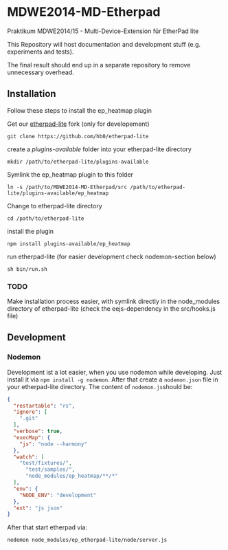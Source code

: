 MDWE2014-MD-Etherpad
====================

Praktikum MDWE2014/15 - Multi-Device-Extension für EtherPad lite

This Repository will host documentation and development stuff (e.g. experiments and tests).

The final result should end up in a separate repository to remove unnecessary overhead.

## Installation
Follow these steps to install the ep_heatmap plugin

Get our [etherpad-lite](https://github.com/hb0/etherpad-lite) fork (only for developement)
```
git clone https://github.com/hb0/etherpad-lite
```

create a *plugins-available* folder into your etherpad-lite directory
```
mkdir /path/to/etherpad-lite/plugins-available
```

Symlink the ep_heatmap plugin to this folder
```
ln -s /path/to/MDWE2014-MD-Etherpad/src /path/to/etherpad-lite/plugins-available/ep_heatmap
```

Change to etherpad-lite directory
```
cd /path/to/etherpad-lite
```

install the plugin
```
npm install plugins-available/ep_heatmap
```

run etherpad-lite (for easier development check nodemon-section below)
```
sh bin/run.sh
```

### TODO
Make installation process easier, with symlink directly in the node_modules directory of etherpad-lite
(check the eejs-dependency in the src/hooks.js file)

## Development
### Nodemon
Development ist a lot easier, when you use nodemon while developing. 
Just install it via ```npm install -g nodemon```.
After that create a ```nodemon.json``` file in your etherpad-lite directory. The
content of ```nodemon.js```should be:
```json
{
  "restartable": "rs",
  "ignore": [
    ".git"
  ],
  "verbose": true,
  "execMap": {
    "js": "node --harmony"
  },
  "watch": [
    "test/fixtures/",
      "test/samples/",
      "node_modules/ep_heatmap/**/*"
  ],
  "env": {
    "NODE_ENV": "development"
  },
  "ext": "js json"
}
```

After that start etherpad via:
```
nodemon node_modules/ep_etherpad-lite/node/server.js
```
